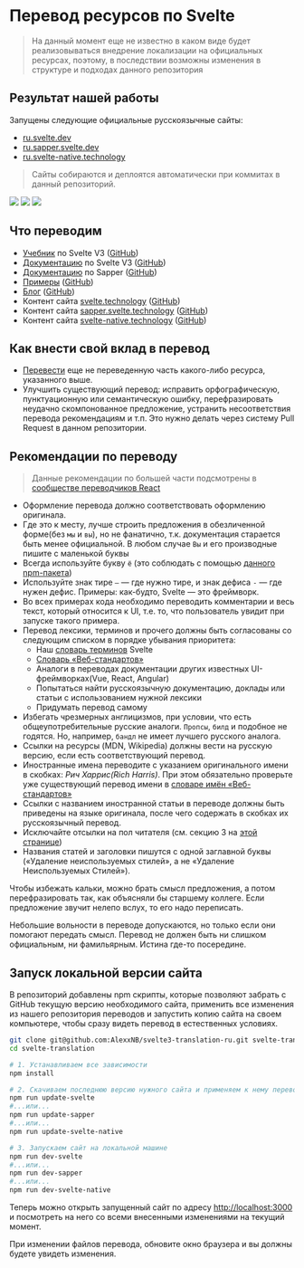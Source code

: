 # Перевод ресурсов по Svelte

> На данный момент еще не известно в каком виде будет реализовываться внедрение локализации на официальных ресурсах, поэтому, в последствии возможны изменения в структуре и подходах данного репозитория 

## Результат нашей работы
Запущены следующие официальные русскоязычные сайты:
- [ru.svelte.dev](https://ru.svelte.dev)
- [ru.sapper.svelte.dev](https://ru.sapper.svelte.dev)
- [ru.svelte-native.technology](https://ru.svelte-native.technology)

> Сайты собираются и деплоятся автоматически при коммитах в данный репозиторий.

![](https://github.com/AlexxNB/svelte3-translation-ru/workflows/Deploy%20ru.svelte.dev%20site/badge.svg)
![](https://github.com/AlexxNB/svelte3-translation-ru/workflows/Deploy%20ru.sapper.svelte.dev%20site/badge.svg)
![](https://github.com/AlexxNB/svelte3-translation-ru/workflows/Deploy%20ru.svelte-native.dev%20site/badge.svg)

## Что переводим
* [Учебник](https://svelte.dev/tutorial) по Svelte V3 ([GitHub](https://github.com/sveltejs/svelte/tree/master/site/content/tutorial))
* [Документацию](https://svelte.dev/docs) по Svelte V3 ([GitHub](https://github.com/sveltejs/svelte/tree/api-reference/site/content/docs))
* [Документацию](https://sapper.svelte.technology/guide) по Sapper ([GitHub](https://github.com/sveltejs/sapper.svelte.technology/tree/master/content/guide))
* [Примеры](https://svelte.dev/repl) ([GitHub](https://github.com/sveltejs/svelte/tree/master/site/content/examples))
* [Блог](https://svelte.dev/blog) ([GitHub](https://github.com/sveltejs/svelte/tree/master/site/content/blog))
* Контент сайта [svelte.technology](https://svelte.dev) ([GitHub](https://github.com/sveltejs/svelte/tree/master/site/src))
* Контент сайта [sapper.svelte.technology](https://sapper.svelte.technology) ([GitHub](https://github.com/sveltejs/sapper.svelte.technology/tree/master/src))
* Контент сайта [svelte-native.technology](https://svelte-native.technology) ([GitHub](https://github.com/halfnelson/svelte-native/tree/master/docs_src/content))


## Как внести свой вклад в перевод
* [Перевести](https://github.com/AlexxNB/svelte3-translation-ru/issues/6) еще не переведенную часть какого-либо ресурса, указанного выше.
* Улучшить существующий перевод: исправить орфографическую, пунктуационную или семантическую ошибку, перефразировать неудачно скомпонованное предложение, устранить несоответствия перевода рекомендациям и т.п. Это нужно делать через систему Pull Request в данном репозитории.

## Рекомендации по переводу

>Данные рекомендации по большей части подсмотрены в [сообществе переводчиков React](https://github.com/reactjs/ru.reactjs.org/blob/master/TRANSLATION.md)

* Оформление перевода должно соответствовать оформлению оригинала. 
* Где это к месту, лучше строить предложения в обезличенной форме(без `мы` и `вы`), но не фанатично, т.к. документация старается быть менее официальной. В любом случае `Вы` и его производные пишите с маленькой буквы
* Всегда используйте букву `ё` (это соблюдать с помощью [данного npm-пакета](https://github.com/hcodes/eyo))
* Используйте знак тире `—` — где нужно тире, и знак дефиса `-` — где нужен дефис. Примеры: как-будто, Svelte — это фреймворк.
* Во всех примерах кода необходимо переводить комментарии и весь текст, который относится к UI, т.е. то, что пользователь увидит при запуске такого примера.
* Перевод лексики, терминов и прочего должны быть согласованы со следующим списком в порядке убывания приоритета:
  * Наш [словарь терминов](DICTIONARY.md) Svelte
  *  [Словарь «Веб-стандартов»](https://github.com/web-standards-ru/dictionary)
  * Аналоги в переводах документации других известных UI-фреймворках(Vue, React, Angular)
  * Попытаться найти русскоязычную документацию, доклады или статьи с использованием нужной лексики
  * Придумать перевод самому 
* Избегать чрезмерных англицизмов, при условии, что есть общеупотребительные русские аналоги. `Пропсы`, `билд` и подобное не годятся. Но, например, `бандл` не имеет лучшего русского аналога.
* Ссылки на ресурсы (MDN, Wikipedia) должны вести на русскую версию, если есть соответствующий перевод.
* Иностранные имена переводите с указанием оригинального имени в скобках: *Рич Харрис(Rich Harris)*. При этом обязательно проверьте уже существующий перевод имени в [словаре имён «Веб-стандартов»](https://github.com/web-standards-ru/dictionary/blob/master/names.md)
* Ссылки с названием иностранной статьи в переводе должны быть приведены на языке оригинала, после чего содержать в скобках их русскоязычный перевод.
* Исключайте отсылки на пол читателя (см. секцию 3 на [этой странице](http://www.un.org/ru/gender-inclusive-language/guidelines.shtml))
* Названия статей и заголовки пишутся с одной заглавной буквы («Удаление неиспользуемых стилей», а не «Удаление Неиспользуемых Стилей»).

Чтобы избежать кальки, можно брать смысл предложения, а потом перефразировать так, как объясняли бы старшему коллеге. Если предложение звучит нелепо вслух, то его надо переписать.

Небольшие вольности в переводе допускаются, но только если они помогают передать смысл. Перевод не должен быть ни слишком официальным, ни фамильярным. Истина где-то посередине.

## Запуск локальной версии сайта

В репозиторий добавлены npm скрипты, которые позволяют забрать с GitHub текущую версию необходимого сайта, применить все изменения из нашего репозитория переводов и запустить копию сайта на своем компьютере, чтобы сразу видеть перевод в естественных условиях.

```bash
git clone git@github.com:AlexxNB/svelte3-translation-ru.git svelte-translation
cd svelte-translation

# 1. Устанавливаем все зависимости
npm install

# 2. Скачиваем последнюю версию нужного сайта и применяем к нему перевод
npm run update-svelte 
#...или...
npm run update-sapper 
#...или...
npm run update-svelte-native 

# 3. Запускаем сайт на локальной машине
npm run dev-svelte
#...или...
npm run dev-sapper
#...или...
npm run dev-svelte-native
```

Теперь можно открыть запущенный сайт по адресу [http://localhost:3000]() и посмотреть на него со всеми внесенными изменениями на текущий момент.

При изменении файлов перевода, обновите окно браузера и вы должны будете увидеть изменения.

